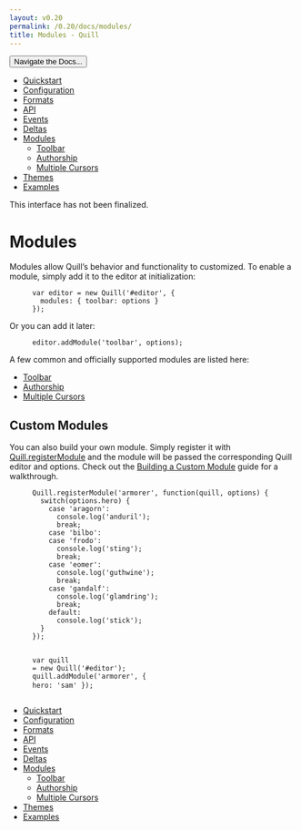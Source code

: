 ```yaml
---
layout: v0.20
permalink: /0.20/docs/modules/
title: Modules - Quill
---
```

<div class="container">
  <div id="sidebar-dropdown">
    <div class="btn-group">
      <button class="btn btn-default dropdown-toggle" data-toggle="dropdown"
      type="button">Navigate the Docs... <span class="caret"></span></button>
      <ul class="dropdown-menu" role="menu">
        <li>
          <a href="/0.20/docs/quickstart/">Quickstart</a>
        </li>
        <li>
          <a href="/0.20/docs/configuration/">Configuration</a>
        </li>
        <li>
          <a href="/0.20/docs/formats/">Formats</a>
        </li>
        <li>
          <a href="/0.20/docs/api/">API</a>
        </li>
        <li>
          <a href="/0.20/docs/events/">Events</a>
        </li>
        <li>
          <a href="/0.20/docs/deltas/">Deltas</a>
        </li>
        <li class="active">
          <a href="/0.20/docs/modules/">Modules</a>
          <ul>
            <li>
              <a href="/0.20/docs/modules/toolbar/">Toolbar</a>
            </li>
            <li>
              <a href="/0.20/docs/modules/authorship/">Authorship</a>
            </li>
            <li>
              <a href="/0.20/docs/modules/multi-cursors/">Multiple Cursors</a>
            </li>
          </ul>
        </li>
        <li>
          <a href="/0.20/docs/themes/">Themes</a>
        </li>
        <li>
          <a href="/0.20/examples/">Examples</a>
        </li>
      </ul>
    </div>
  </div>
  <div class="row">
    <div class="col-sm-9" id="docs-container">
      <div class="alert alert-warning">
        This interface has not been finalized.
      </div>
      <h1 id="modules">Modules</h1>
      <p>Modules allow Quill’s behavior and functionality to customized. To
      enable a module, simply add it to the editor at initialization:</p>
      <figure class="highlight">
        <pre>
<code class="language-javascript" data-lang="javascript"><span class=
"kd">var</span> <span class="nx">editor</span> <span class=
"o">=</span> <span class="k">new</span> <span class=
"nx">Quill</span><span class="p">(</span><span class=
"s1">'#editor'</span><span class="p">,</span> <span class="p">{</span>
  <span class="na">modules</span><span class="p">:</span> <span class=
"p">{</span> <span class="na">toolbar</span><span class=
"p">:</span> <span class="nx">options</span> <span class="p">}</span>
<span class="p">});</span></code>
</pre>
      </figure>
      <p>Or you can add it later:</p>
      <figure class="highlight">
        <pre>
<code class="language-javascript" data-lang="javascript"><span class=
"nx">editor</span><span class="p">.</span><span class=
"nx">addModule</span><span class="p">(</span><span class=
"s1">'toolbar'</span><span class="p">,</span> <span class=
"nx">options</span><span class="p">);</span></code>
</pre>
      </figure>
      <p>A few common and officially supported modules are listed here:</p>
      <ul>
        <li>
          <a href="/0.20/docs/modules/toolbar/">Toolbar</a>
        </li>
        <li>
          <a href="/0.20/docs/modules/authorship/">Authorship</a>
        </li>
        <li>
          <a href="/0.20/docs/modules/multi-cursors/">Multiple Cursors</a>
        </li>
      </ul>
      <h2 id="custom-modules">Custom Modules</h2>
      <p>You can also build your own module. Simply register it with <a href=
      "/0.20/docs/api/">Quill.registerModule</a> and the module will be passed
      the corresponding Quill editor and options. Check out the <a href=
      "/blog/building-a-custom-module/">Building a Custom Module</a> guide for
      a walkthrough.</p>
      <figure class="highlight">
        <pre>
<code class="language-javascript" data-lang="javascript"><span class=
"nx">Quill</span><span class="p">.</span><span class=
"nx">registerModule</span><span class="p">(</span><span class=
"s1">'armorer'</span><span class="p">,</span> <span class=
"kd">function</span><span class="p">(</span><span class=
"nx">quill</span><span class="p">,</span> <span class=
"nx">options</span><span class="p">)</span> <span class="p">{</span>
  <span class="k">switch</span><span class="p">(</span><span class=
"nx">options</span><span class="p">.</span><span class=
"nx">hero</span><span class="p">)</span> <span class="p">{</span>
    <span class="k">case</span> <span class="s1">'aragorn'</span><span class=
"err">:</span>
      <span class="nx">console</span><span class="p">.</span><span class=
"nx">log</span><span class="p">(</span><span class=
"s1">'anduril'</span><span class="p">);</span>
      <span class="k">break</span><span class="p">;</span>
    <span class="k">case</span> <span class="s1">'bilbo'</span><span class=
"err">:</span>
    <span class="k">case</span> <span class="s1">'frodo'</span><span class=
"err">:</span>
      <span class="nx">console</span><span class="p">.</span><span class=
"nx">log</span><span class="p">(</span><span class=
"s1">'sting'</span><span class="p">);</span>
      <span class="k">break</span><span class="p">;</span>
    <span class="k">case</span> <span class="s1">'eomer'</span><span class=
"err">:</span>
      <span class="nx">console</span><span class="p">.</span><span class=
"nx">log</span><span class="p">(</span><span class=
"s1">'guthwine'</span><span class="p">);</span>
      <span class="k">break</span><span class="p">;</span>
    <span class="k">case</span> <span class="s1">'gandalf'</span><span class=
"err">:</span>
      <span class="nx">console</span><span class="p">.</span><span class=
"nx">log</span><span class="p">(</span><span class=
"s1">'glamdring'</span><span class="p">);</span>
      <span class="k">break</span><span class="p">;</span>
    <span class="nl">default</span><span class="p">:</span>
      <span class="nx">console</span><span class="p">.</span><span class=
"nx">log</span><span class="p">(</span><span class=
"s1">'stick'</span><span class="p">);</span>
  <span class="p">}</span>
<span class="p">});</span>

<span class="kd">var</span> <span class="nx">quill</span> <span class=
"o">=</span> <span class="k">new</span> <span class=
"nx">Quill</span><span class="p">(</span><span class=
"s1">'#editor'</span><span class="p">);</span>
<span class="nx">quill</span><span class="p">.</span><span class=
"nx">addModule</span><span class="p">(</span><span class=
"s1">'armorer'</span><span class="p">,</span> <span class="p">{</span>
  <span class="na">hero</span><span class="p">:</span> <span class=
"s1">'sam'</span>
<span class="p">});</span></code>
</pre>
      </figure>
    </div>
    <div class="col-sm-3" id="sidebar-container">
      <div class="sidebar-nav" data-offset-top="40" data-spy="affix">
        <ul class="nav">
          <li>
            <a href="/0.20/docs/quickstart/">Quickstart</a>
          </li>
          <li>
            <a href="/0.20/docs/configuration/">Configuration</a>
          </li>
          <li>
            <a href="/0.20/docs/formats/">Formats</a>
          </li>
          <li>
            <a href="/0.20/docs/api/">API</a>
          </li>
          <li>
            <a href="/0.20/docs/events/">Events</a>
          </li>
          <li>
            <a href="/0.20/docs/deltas/">Deltas</a>
          </li>
          <li class="active">
            <a href="/0.20/docs/modules/">Modules</a>
            <ul class="nav">
              <li>
                <a href="/0.20/docs/modules/toolbar/">Toolbar</a>
              </li>
              <li>
                <a href="/0.20/docs/modules/authorship/">Authorship</a>
              </li>
              <li>
                <a href="/0.20/docs/modules/multi-cursors/">Multiple
                Cursors</a>
              </li>
            </ul>
          </li>
          <li>
            <a href="/0.20/docs/themes/">Themes</a>
          </li>
          <li>
            <a href="/0.20/examples/">Examples</a>
          </li>
        </ul>
      </div>
    </div>
  </div>
</div>
<script type="text/javascript" src="//ajax.googleapis.com/ajax/libs/jquery/1.11.0/jquery.min.js"></script>
<script type="text/javascript" src="//netdna.bootstrapcdn.com/bootstrap/3.3.4/js/bootstrap.min.js"></script>